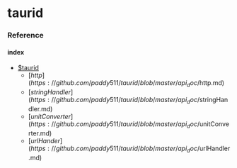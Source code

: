# taurid
### Reference

#### index
- [$taurid]()
  * [$http](https://github.com/paddy511/taurid/blob/master/api_doc/$http.md)
  * [$stringHandler](https://github.com/paddy511/taurid/blob/master/api_doc/$stringHandler.md)
  * [$unitConverter](https://github.com/paddy511/taurid/blob/master/api_doc/$unitConverter.md)
  * [$urlHander](https://github.com/paddy511/taurid/blob/master/api_doc/$urlHandler.md)
